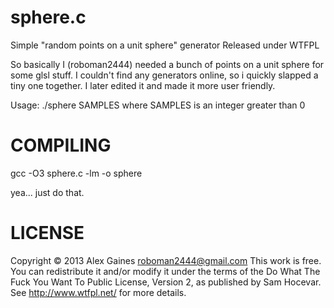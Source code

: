 sphere.c
==========

Simple "random points on a unit sphere" generator
Released under WTFPL

So basically I (roboman2444) needed a bunch of points on a unit sphere for some glsl stuff.
I couldn't find any generators online, so i quickly slapped a tiny one together.
I later edited it and made it more user friendly.

Usage: ./sphere SAMPLES where SAMPLES is an integer greater than 0

COMPILING
=========
gcc -O3 sphere.c -lm -o sphere

yea... just do that.

LICENSE
==========
Copyright © 2013 Alex Gaines <roboman2444@gmail.com>
This work is free. You can redistribute it and/or modify it under the
terms of the Do What The Fuck You Want To Public License, Version 2,
as published by Sam Hocevar. See http://www.wtfpl.net/ for more details.
